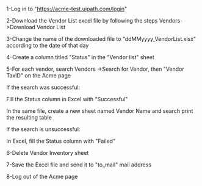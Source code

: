 1-Log in to "https://acme-test.uipath.com/login"

2-Download the Vendor List excel file by following the steps Vendors->Download Vendor List

3-Change the name of the downloaded file to "ddMMyyyy_VendorList.xlsx" according to the date of that day

4-Create a column titled "Status" in the "Vendor list" sheet

5-For each vendor, search Vendors ->Search for Vendor, then "Vendor TaxID" on the Acme page

If the search was successful:

Fill the Status column in Excel with "Successful"

In the same file, create a new sheet named Vendor Name and search
print the resulting table

If the search is unsuccessful:

In Excel, fill the Status column with "Failed"

6-Delete Vendor Inventory sheet

7-Save the Excel file and send it to "to_mail" mail address

8-Log out of the Acme page
